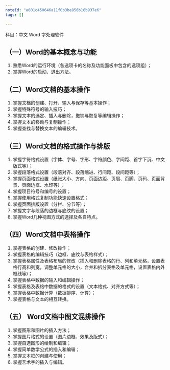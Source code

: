 ```yaml
---
noteId: "a601c450646a11f0b3be856b16b937e6"
tags: []

---
```


科目：中文 Word 字处理软件

## （一）Word的基本概念与功能
1. 熟悉Word的运行环境（各选项卡的名称及功能面板中包含的选项组）；
2. 掌握Word的启动、退出方法。
## （二）Word文档的基本操作
1. 掌握文档的创建、打开、输入与保存等基本操作；
2. 掌握特殊符号的输入技巧；
3. 掌握文本的选定、插入与删除，撤销与恢复等编辑操作；
4. 掌握文本的移动与复制操作；
5. 掌握查找与替换文本的编辑技术。
## （三）Word文档的格式操作与排版
1. 掌握字符格式设置（字体、字号、字形、字符颜色、字间距、首字下沉、中文版式等）；
2. 掌握段落格式设置（段落对齐、段落缩进、行间距、段间距等）；
3. 掌握页面格式设置（纸张大小、方向、页面边距、页眉、页脚、页码、页面背景、页面边框、水印等）；
4. 掌握项目符号和编号的设置；
5. 掌握使用格式复制功能快速设置格式；
6. 掌握页面排版设置（分栏、分节等）；
7. 掌握文字与段落的边框与底纹的设置；
8. 掌握Word几种视图方式的选择及各自特点。
## （四）Word文档中表格操作
1. 掌握表格的创建、修改操作；
2. 掌握表格的编辑技巧（边框、底纹与表格样式）；
3. 掌握表格属性及表格布局的修改（插入和删除表格的行、列和单元格，设置表格行高和列宽，调整单元格的大小，合并和拆分表格及单元格，设置表格内外框线等)；
4. 掌握表格中数据的输入和编辑操作；
5. 掌握表格及表格中数据的格式的设置（文本格式、对齐方式等）；
6. 掌握表格中数据计算（数据排序、计算）；
7. 掌握表格与文本的相互转换。
## （五） Word文档中图文混排操作
1. 掌握图形和图片的插入方法；
2. 掌握图片格式的设置（图片边框、效果及版式）；
3. 掌握自选图形的绘制和编辑；
4. 掌握简单数学公式的插入和编辑；
5. 掌握文本框的创建与使用；
6. 掌握艺术字的插入与编辑。